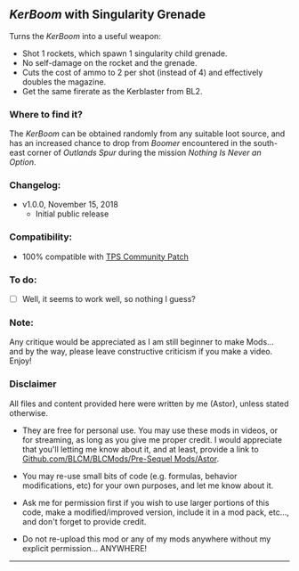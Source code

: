 ## *KerBoom* with Singularity Grenade

Turns the *KerBoom* into a useful weapon:

- Shot 1 rockets, which spawn 1 singularity child grenade.
- No self-damage on the rocket and the grenade.
- Cuts the cost of ammo to 2 per shot (instead of 4) and effectively doubles the magazine.
- Get the same firerate as the Kerblaster from BL2.
 
### Where to find it?

The *KerBoom* can be obtained randomly from any suitable loot source, and has an increased chance to drop from *Boomer* encountered in the south-east corner of *Outlands Spur* during the mission *Nothing Is Never an Option*. 

### Changelog:
- v1.0.0, November 15, 2018
  - Initial public release
 
### Compatibility:

- 100% compatible with [TPS Community Patch](https://github.com/BLCM/BLCMods/tree/master/Pre%20Sequel%20Mods/Community%20Patch)

### To do:

- [ ] Well, it seems to work well, so nothing I guess? 
  
### Note: 

Any critique would be appreciated as I am still beginner to make Mods... and by the way, please leave constructive criticism if you make a video. 
Enjoy!

### Disclaimer

All files and content provided here were written by me (Astor), unless stated otherwise.

- They are free for personal use. You may use these mods in videos, or for streaming, as long as you give me proper credit. I would appreciate that you'll letting me know about it, and at least, provide a link to [Github.com/BLCM/BLCMods/Pre-Sequel Mods/Astor](https://github.com/BLCM/BLCMods/tree/master/Pre%20Sequel%20Mods/Astor).

- You may re-use small bits of code (e.g. formulas, behavior modifications, etc) for your own purposes, and let me know about it. 

- Ask me for permission first if you wish to use larger portions of this code, make a modified/improved version, include it in a mod pack, etc..., and don't forget to provide credit.

- Do not re-upload this mod or any of my mods anywhere without my explicit permission... ANYWHERE!

* * * * *



